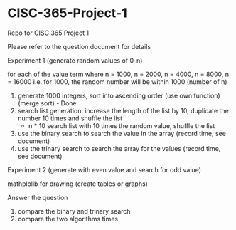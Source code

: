 # CISC-365-Project-1
Repo for CISC 365 Project 1

Please refer to the question document for details


Experiment 1 (generate random values of 0-n)

for each of the value term where n = 1000, n = 2000, n = 4000, n = 8000, n = 16000
i.e. for 1000, the random number will be within 1000 (number of n)

1. generate 1000 integers, sort into ascending order (use own function) (merge sort)    -   Done
2. search list generation: increase the length of the list by 10, duplicate the number 10 times and shuffle the list
    - n * 10 search list with 10 times the random value, shuffle the list
3. use the binary search to search the value in the array (record time, see document)
4. use the trinary search to search the array for the values (record time, see document)



Experiment 2 (generate with even value and search for odd value)

mathplolib for drawing (create tables or graphs)

Answer the question
1. compare the binary and trinary search
2. compare the two algorithms times

